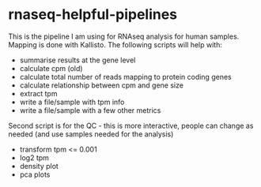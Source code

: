 # rnaseq-helpful-pipelines

This is the pipeline I am using for RNAseq analysis for human samples. Mapping is done with Kallisto. 
The following scripts will help with:
- summarise results at the gene level
- calculate cpm (old)
- calculate total number of reads mapping to protein coding genes
- calculate relationship between cpm and gene size
- extract tpm 
- write a file/sample with tpm info
- write a file/sample with a few other metrics 

Second script is for the QC - this is more interactive, people can change as needed (and use samples needed for the analysis)
- transform tpm <= 0.001 
- log2 tpm
- density plot 
- pca plots

